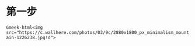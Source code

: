 # 第一步
`Gmeek-html<img src="https://c.wallhere.com/photos/03/9c/2880x1800_px_minimalism_mountain-1226238.jpg!d">`